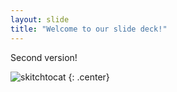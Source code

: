```yaml
---
layout: slide
title: "Welcome to our slide deck!"
---
```


Second version!

![skitchtocat](https://octodex.github.com/images/skitchtocat.png)
{: .center}
